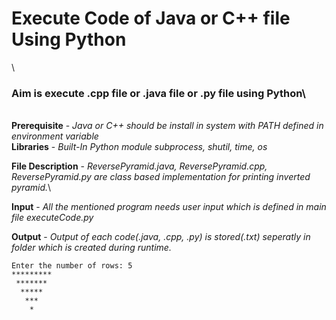 # Execute Code of Java or C++ file Using Python
\
### Aim is execute .cpp file or .java file or .py file using Python\
\
__Prerequisite__ - _Java or C++ should be install in system with PATH defined in environment variable_\
__Libraries__ - _Built-In Python module subprocess, shutil, time, os_

__File Description__ - _ReversePyramid.java, ReversePyramid.cpp, ReversePyramid.py are class based implementation for printing inverted pyramid._\

__Input__ - _All the mentioned program needs user input which is defined in main file executeCode.py_

__Output__ - _Output of each code(.java, .cpp, .py) is stored(.txt) seperatly in folder which is created during runtime._
```
Enter the number of rows: 5
*********
 *******
  *****
   ***
    *
 ```

 
